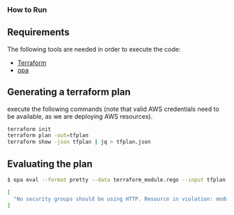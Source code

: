 ### How to Run

## Requirements

The following tools are needed in order to execute the code:

- [Terraform](https://www.terraform.io/)
- [opa](https://www.openpolicyagent.org/docs/latest/#running-opa)

## Generating a terraform plan

execute the following commands (note that valid AWS credentials need to be available, as we are deploying AWS resources).
 
```bash
terraform init
terraform plan -out=tfplan
terraform show -json tfplan | jq > tfplan.json
```

## Evaluating the plan

```bash
$ opa eval --format pretty --data terraform_module.rego --input tfplan.json "data.terraform.module.deny" 

[
  "No security groups should be using HTTP. Resource in violation: module.http_sg.aws_security_group.this_name_prefix[0]"
]
 
```

